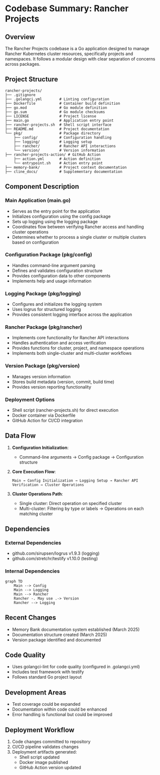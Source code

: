 # Codebase Summary: Rancher Projects

## Overview
The Rancher Projects codebase is a Go application designed to manage Rancher Kubernetes cluster resources, specifically projects and namespaces. It follows a modular design with clear separation of concerns across packages.

## Project Structure

```
rancher-projects/
├── .gitignore
├── .golangci.yml        # Linting configuration
├── Dockerfile           # Container build definition
├── go.mod               # Go module definition
├── go.sum               # Go module checksums
├── LICENSE              # Project license
├── main.go              # Application entry point
├── rancher-projects.sh  # Shell script interface
├── README.md            # Project documentation
└── pkg/                 # Package directory
    ├── config/          # Configuration handling
    ├── logging/         # Logging setup
    ├── rancher/         # Rancher API interactions
    └── version/         # Version information
├── rancher-projects-action/ # GitHub Action
    ├── action.yml       # Action definition
    └── entrypoint.sh    # Action entry point
├── memory-bank/         # Project context documentation
├── cline_docs/          # Supplementary documentation
```

## Component Description

### Main Application (main.go)
- Serves as the entry point for the application
- Initializes configuration using the config package
- Sets up logging using the logging package
- Coordinates flow between verifying Rancher access and handling cluster operations
- Determines whether to process a single cluster or multiple clusters based on configuration

### Configuration Package (pkg/config)
- Handles command-line argument parsing
- Defines and validates configuration structure
- Provides configuration data to other components
- Implements help and usage information

### Logging Package (pkg/logging)
- Configures and initializes the logging system
- Uses logrus for structured logging
- Provides consistent logging interface across the application

### Rancher Package (pkg/rancher)
- Implements core functionality for Rancher API interactions
- Handles authentication and access verification
- Provides functions for cluster, project, and namespace operations
- Implements both single-cluster and multi-cluster workflows

### Version Package (pkg/version)
- Manages version information
- Stores build metadata (version, commit, build time)
- Provides version reporting functionality

### Deployment Options
- Shell script (rancher-projects.sh) for direct execution
- Docker container via Dockerfile
- GitHub Action for CI/CD integration

## Data Flow

1. **Configuration Initialization**:
   - Command-line arguments → Config package → Configuration structure
   
2. **Core Execution Flow**:
   ```
   Main → Config Initialization → Logging Setup → Rancher API Verification → Cluster Operations
   ```

3. **Cluster Operations Path**:
   - Single cluster: Direct operation on specified cluster
   - Multi-cluster: Filtering by type or labels → Operations on each matching cluster

## Dependencies

### External Dependencies
- github.com/sirupsen/logrus v1.9.3 (logging)
- github.com/stretchr/testify v1.10.0 (testing)

### Internal Dependencies
```mermaid
graph TD
    Main --> Config
    Main --> Logging
    Main --> Rancher
    Rancher -. May use .-> Version
    Rancher --> Logging
```

## Recent Changes
- Memory Bank documentation system established (March 2025)
- Documentation structure created (March 2025)
- Version package identified and documented

## Code Quality
- Uses golangci-lint for code quality (configured in .golangci.yml)
- Includes test framework with testify
- Follows standard Go project layout

## Development Areas
- Test coverage could be expanded
- Documentation within code could be enhanced
- Error handling is functional but could be improved

## Deployment Workflow
1. Code changes committed to repository
2. CI/CD pipeline validates changes
3. Deployment artifacts generated:
   - Shell script updated
   - Docker image published
   - GitHub Action version updated
